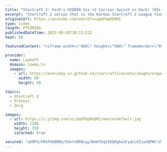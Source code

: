 ```yaml
---
title: "StarCraft 2: herO's HIDDEN Six +2 Carrier Switch vs Dark! (KSL Finals)"
excerpt: "StarCraft 2 series that is the Korean StarCraft 2 League finals. This series between Dark and herO has a lot of moments where both players make mistakes, but that's also exactly the reason why it's exciting to watch. The games get very messy, and both players have to try their hardest to play the right"
originalUrl: https://youtube.com/watch?v=qqUFbpKb0RI
type: video
length: PT53M30S
publishedDateTime: 2023-09-28T10:13:21Z
heat: 50

featuredContent: "<iframe width=\"800\" height=\"500\" frameborder=\"0\" src=\"https://www.youtube.com/embed/qqUFbpKb0RI\" allow=\"accelerometer; autoplay; encrypted-media; gyroscope; picture-in-picture\" allowfullscreen></iframe>"

provider:
  name: LowkoTV
  domain: lowko.tv
  images:
    - url: https://everyday-cc.github.io/starcraft2/assets/images/organizations/lowko.tv-50x50.jpg
      width: 50
      height: 50

topics:
  - StarCraft 2
  - Protoss
  - Zerg

images:
  - url: https://i.ytimg.com/vi/qqUFbpKb0RI/maxresdefault.jpg
    width: 1280
    height: 720
    isCached: true

secured: "x69P5/FMzP45BM0U/5UvtnRRNcgy36mHf6qYZ6Q0gke3CyqtL6ZjoXQPWCrZlQYc/KGmCI/pEd+VMdQpL755v/l3Q4JoCFXJGOZPEPlBPWxF9GNjZcL0FLBZM/RUTsfi8ru2WCKFO96bRjwe7PzU67XACP5sWg99okPvuAskzj0rmjmUzjk4zbUEr6HJyVHnJTPAbNwkTQcg6jLlR6QuV8Zs8U4loyx2XDDeOdccbLOQLp3Cu5rwne5g+PssA3WTJFkV/U+ZE5XFfRZCXqRWviu/ssVAHPeUx679OxV1mK4CjFiATfc4EiYXHY+p3XXwwBVo8rm0XwE1g20tyOacS8BGFXZnrBNy6vIXNukChPKJuWbKB003GgndZZ7mGdsSxxk+XYOVDy0EHrDK6q1SevZ9o3WaGKg9g+Ozy8IrTvs=;1ekA2N4Ze+OTToZH52R71A=="
---
```


